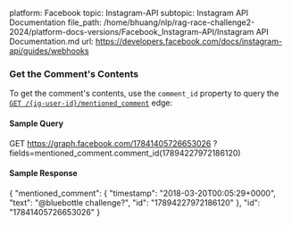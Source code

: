 platform: Facebook
topic: Instagram-API
subtopic: Instagram API Documentation
file_path: /home/bhuang/nlp/rag-race-challenge2-2024/platform-docs-versions/Facebook_Instagram-API/Instagram API Documentation.md
url: https://developers.facebook.com/docs/instagram-api/guides/webhooks

### Get the Comment's Contents

To get the comment's contents, use the `comment_id` property to query the [`GET /{ig-user-id}/mentioned_comment`](https://developers.facebook.com/docs/instagram-api/reference/ig-user/mentioned_comment) edge:

#### Sample Query

GET https://graph.facebook.com/17841405726653026
  ?fields=mentioned\_comment.comment\_id(17894227972186120)

#### Sample Response

{
  "mentioned\_comment": {
    "timestamp": "2018-03-20T00:05:29+0000",
    "text": "@bluebottle challenge?",
    "id": "17894227972186120"
  },
  "id": "17841405726653026"
}